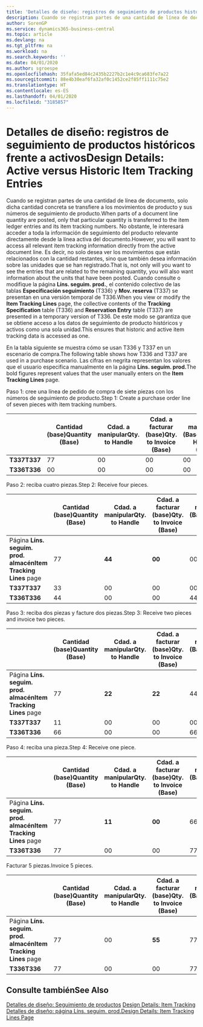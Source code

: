 ```yaml
---
title: 'Detalles de diseño: registros de seguimiento de productos históricos frente a activos | Documentos de Microsoft'
description: Cuando se registran partes de una cantidad de línea de documento, solo dicha cantidad concreta se transfiere a los movimientos de producto y sus números de seguimiento de producto. No obstante, le interesará acceder a toda la información de seguimiento del producto relevante directamente desde la línea activa del documento. Es decir, no solo desea ver los movimientos que están relacionados con la cantidad restantes, sino que también desea información sobre las unidades que se han registrado. Cuando consulte o modifique la página **Líns. seguim. prod.**, el contenido colectivo de las tablas **Especificación seguimiento** (T336) y **Mov. reserva** (T337) se presentan en una versión temporal de T336. De este modo se garantiza que se obtiene acceso a los datos de seguimiento de producto históricos y activos como una sola unidad.
author: SorenGP
ms.service: dynamics365-business-central
ms.topic: article
ms.devlang: na
ms.tgt_pltfrm: na
ms.workload: na
ms.search.keywords: ''
ms.date: 04/01/2020
ms.author: sgroespe
ms.openlocfilehash: 35fafa5ed84c2435b2227b2c1e4c9ca683fe7a22
ms.sourcegitcommit: 88e4b30eaf6fa32af0c1452ce2f85ff1111c75e2
ms.translationtype: HT
ms.contentlocale: es-ES
ms.lasthandoff: 04/01/2020
ms.locfileid: "3185857"
---
```

# <a name="design-details-active-versus-historic-item-tracking-entries"></a><span data-ttu-id="7427d-107">Detalles de diseño: registros de seguimiento de productos históricos frente a activos</span><span class="sxs-lookup"><span data-stu-id="7427d-107">Design Details: Active versus Historic Item Tracking Entries</span></span>
<span data-ttu-id="7427d-108">Cuando se registran partes de una cantidad de línea de documento, solo dicha cantidad concreta se transfiere a los movimientos de producto y sus números de seguimiento de producto.</span><span class="sxs-lookup"><span data-stu-id="7427d-108">When parts of a document line quantity are posted, only that particular quantity is transferred to the item ledger entries and its item tracking numbers.</span></span> <span data-ttu-id="7427d-109">No obstante, le interesará acceder a toda la información de seguimiento del producto relevante directamente desde la línea activa del documento.</span><span class="sxs-lookup"><span data-stu-id="7427d-109">However, you will want to access all relevant item tracking information directly from the active document line.</span></span> <span data-ttu-id="7427d-110">Es decir, no solo desea ver los movimientos que están relacionados con la cantidad restantes, sino que también desea información sobre las unidades que se han registrado.</span><span class="sxs-lookup"><span data-stu-id="7427d-110">That is, not only will you want to see the entries that are related to the remaining quantity, you will also want information about the units that have been posted.</span></span> <span data-ttu-id="7427d-111">Cuando consulte o modifique la página **Líns. seguim. prod.**, el contenido colectivo de las tablas **Especificación seguimiento** (T336) y **Mov. reserva** (T337) se presentan en una versión temporal de T336.</span><span class="sxs-lookup"><span data-stu-id="7427d-111">When you view or modify the **Item Tracking Lines** page, the collective contents of the **Tracking Specification** table (T336) and **Reservation Entry** table (T337) are presented in a temporary version of T336.</span></span> <span data-ttu-id="7427d-112">De este modo se garantiza que se obtiene acceso a los datos de seguimiento de producto históricos y activos como una sola unidad.</span><span class="sxs-lookup"><span data-stu-id="7427d-112">This ensures that historic and active item tracking data is accessed as one.</span></span>  

 <span data-ttu-id="7427d-113">En la tabla siguiente se muestra cómo se usan T336 y T337 en un escenario de compra.</span><span class="sxs-lookup"><span data-stu-id="7427d-113">The following table shows how T336 and T337 are used in a purchase scenario.</span></span> <span data-ttu-id="7427d-114">Las cifras en negrita representan los valores que el usuario especifica manualmente en la página **Líns. seguim. prod.**</span><span class="sxs-lookup"><span data-stu-id="7427d-114">The bold figures represent values that the user manually enters on the **Item Tracking Lines** page.</span></span>  

 <span data-ttu-id="7427d-115">Paso 1: cree una línea de pedido de compra de siete piezas con los números de seguimiento de producto.</span><span class="sxs-lookup"><span data-stu-id="7427d-115">Step 1: Create a purchase order line of seven pieces with item tracking numbers.</span></span>  

||<span data-ttu-id="7427d-116">**Cantidad (base)**</span><span class="sxs-lookup"><span data-stu-id="7427d-116">**Quantity (Base)**</span></span>|<span data-ttu-id="7427d-117">**Cdad. a manipular**</span><span class="sxs-lookup"><span data-stu-id="7427d-117">**Qty. to Handle**</span></span>|<span data-ttu-id="7427d-118">**Cdad. a facturar (base)**</span><span class="sxs-lookup"><span data-stu-id="7427d-118">**Qty. to Invoice (Base)**</span></span>|<span data-ttu-id="7427d-119">**Cdad. manipulada (Base)**</span><span class="sxs-lookup"><span data-stu-id="7427d-119">**Quantity Handled (Base)**</span></span>|<span data-ttu-id="7427d-120">**Cdad. facturada (Base)**</span><span class="sxs-lookup"><span data-stu-id="7427d-120">**Quantity Invoiced (Base)**</span></span>|  
|-|----------------------------------------------|--------------------------------------------|------------------------------------------------------|-------------------------------------------------------|--------------------------------------------------------|  
|<span data-ttu-id="7427d-121">**T337**</span><span class="sxs-lookup"><span data-stu-id="7427d-121">**T337**</span></span>|<span data-ttu-id="7427d-122">7</span><span class="sxs-lookup"><span data-stu-id="7427d-122">7</span></span>|<span data-ttu-id="7427d-123">0</span><span class="sxs-lookup"><span data-stu-id="7427d-123">0</span></span>|<span data-ttu-id="7427d-124">0</span><span class="sxs-lookup"><span data-stu-id="7427d-124">0</span></span>|<span data-ttu-id="7427d-125">0</span><span class="sxs-lookup"><span data-stu-id="7427d-125">0</span></span>|<span data-ttu-id="7427d-126">0</span><span class="sxs-lookup"><span data-stu-id="7427d-126">0</span></span>|  
|<span data-ttu-id="7427d-127">**T336**</span><span class="sxs-lookup"><span data-stu-id="7427d-127">**T336**</span></span>|<span data-ttu-id="7427d-128">0</span><span class="sxs-lookup"><span data-stu-id="7427d-128">0</span></span>|<span data-ttu-id="7427d-129">0</span><span class="sxs-lookup"><span data-stu-id="7427d-129">0</span></span>|<span data-ttu-id="7427d-130">0</span><span class="sxs-lookup"><span data-stu-id="7427d-130">0</span></span>|<span data-ttu-id="7427d-131">0</span><span class="sxs-lookup"><span data-stu-id="7427d-131">0</span></span>|<span data-ttu-id="7427d-132">0</span><span class="sxs-lookup"><span data-stu-id="7427d-132">0</span></span>|  

 <span data-ttu-id="7427d-133">Paso 2: reciba cuatro piezas.</span><span class="sxs-lookup"><span data-stu-id="7427d-133">Step 2: Receive four pieces.</span></span>  

||<span data-ttu-id="7427d-134">**Cantidad (base)**</span><span class="sxs-lookup"><span data-stu-id="7427d-134">**Quantity (Base)**</span></span>|<span data-ttu-id="7427d-135">**Cdad. a manipular**</span><span class="sxs-lookup"><span data-stu-id="7427d-135">**Qty. to Handle**</span></span>|<span data-ttu-id="7427d-136">**Cdad. a facturar (base)**</span><span class="sxs-lookup"><span data-stu-id="7427d-136">**Qty. to Invoice (Base)**</span></span>|<span data-ttu-id="7427d-137">**Cdad. manipulada (Base)**</span><span class="sxs-lookup"><span data-stu-id="7427d-137">**Quantity Handled (Base)**</span></span>|<span data-ttu-id="7427d-138">**Cdad. facturada (Base)**</span><span class="sxs-lookup"><span data-stu-id="7427d-138">**Quantity Invoiced (Base)**</span></span>|  
|-|----------------------------------------------|--------------------------------------------|------------------------------------------------------|-------------------------------------------------------|--------------------------------------------------------|  
|<span data-ttu-id="7427d-139">Página **Líns. seguim. prod. almacén**</span><span class="sxs-lookup"><span data-stu-id="7427d-139">**Item Tracking Lines** page</span></span>|<span data-ttu-id="7427d-140">7</span><span class="sxs-lookup"><span data-stu-id="7427d-140">7</span></span>|<span data-ttu-id="7427d-141">**4**</span><span class="sxs-lookup"><span data-stu-id="7427d-141">**4**</span></span>|<span data-ttu-id="7427d-142">**0**</span><span class="sxs-lookup"><span data-stu-id="7427d-142">**0**</span></span>|<span data-ttu-id="7427d-143">0</span><span class="sxs-lookup"><span data-stu-id="7427d-143">0</span></span>|<span data-ttu-id="7427d-144">0</span><span class="sxs-lookup"><span data-stu-id="7427d-144">0</span></span>|  
|<span data-ttu-id="7427d-145">**T337**</span><span class="sxs-lookup"><span data-stu-id="7427d-145">**T337**</span></span>|<span data-ttu-id="7427d-146">3</span><span class="sxs-lookup"><span data-stu-id="7427d-146">3</span></span>|<span data-ttu-id="7427d-147">0</span><span class="sxs-lookup"><span data-stu-id="7427d-147">0</span></span>|<span data-ttu-id="7427d-148">0</span><span class="sxs-lookup"><span data-stu-id="7427d-148">0</span></span>|<span data-ttu-id="7427d-149">0</span><span class="sxs-lookup"><span data-stu-id="7427d-149">0</span></span>|<span data-ttu-id="7427d-150">0</span><span class="sxs-lookup"><span data-stu-id="7427d-150">0</span></span>|  
|<span data-ttu-id="7427d-151">**T336**</span><span class="sxs-lookup"><span data-stu-id="7427d-151">**T336**</span></span>|<span data-ttu-id="7427d-152">4</span><span class="sxs-lookup"><span data-stu-id="7427d-152">4</span></span>|<span data-ttu-id="7427d-153">0</span><span class="sxs-lookup"><span data-stu-id="7427d-153">0</span></span>|<span data-ttu-id="7427d-154">0</span><span class="sxs-lookup"><span data-stu-id="7427d-154">0</span></span>|<span data-ttu-id="7427d-155">4</span><span class="sxs-lookup"><span data-stu-id="7427d-155">4</span></span>|<span data-ttu-id="7427d-156">0</span><span class="sxs-lookup"><span data-stu-id="7427d-156">0</span></span>|  

 <span data-ttu-id="7427d-157">Paso 3: reciba dos piezas y facture dos piezas.</span><span class="sxs-lookup"><span data-stu-id="7427d-157">Step 3: Receive two pieces and invoice two pieces.</span></span>  

||<span data-ttu-id="7427d-158">**Cantidad (base)**</span><span class="sxs-lookup"><span data-stu-id="7427d-158">**Quantity (Base)**</span></span>|<span data-ttu-id="7427d-159">**Cdad. a manipular**</span><span class="sxs-lookup"><span data-stu-id="7427d-159">**Qty. to Handle**</span></span>|<span data-ttu-id="7427d-160">**Cdad. a facturar (base)**</span><span class="sxs-lookup"><span data-stu-id="7427d-160">**Qty. to Invoice (Base)**</span></span>|<span data-ttu-id="7427d-161">**Cdad. manipulada (Base)**</span><span class="sxs-lookup"><span data-stu-id="7427d-161">**Quantity Handled (Base)**</span></span>|<span data-ttu-id="7427d-162">**Cdad. facturada (Base)**</span><span class="sxs-lookup"><span data-stu-id="7427d-162">**Quantity Invoiced (Base)**</span></span>|  
|-|----------------------------------------------|--------------------------------------------|------------------------------------------------------|-------------------------------------------------------|--------------------------------------------------------|  
|<span data-ttu-id="7427d-163">Página **Líns. seguim. prod. almacén**</span><span class="sxs-lookup"><span data-stu-id="7427d-163">**Item Tracking Lines** page</span></span>|<span data-ttu-id="7427d-164">7</span><span class="sxs-lookup"><span data-stu-id="7427d-164">7</span></span>|<span data-ttu-id="7427d-165">**2**</span><span class="sxs-lookup"><span data-stu-id="7427d-165">**2**</span></span>|<span data-ttu-id="7427d-166">**2**</span><span class="sxs-lookup"><span data-stu-id="7427d-166">**2**</span></span>|<span data-ttu-id="7427d-167">4</span><span class="sxs-lookup"><span data-stu-id="7427d-167">4</span></span>|<span data-ttu-id="7427d-168">0</span><span class="sxs-lookup"><span data-stu-id="7427d-168">0</span></span>|  
|<span data-ttu-id="7427d-169">**T337**</span><span class="sxs-lookup"><span data-stu-id="7427d-169">**T337**</span></span>|<span data-ttu-id="7427d-170">1</span><span class="sxs-lookup"><span data-stu-id="7427d-170">1</span></span>|<span data-ttu-id="7427d-171">0</span><span class="sxs-lookup"><span data-stu-id="7427d-171">0</span></span>|<span data-ttu-id="7427d-172">0</span><span class="sxs-lookup"><span data-stu-id="7427d-172">0</span></span>|<span data-ttu-id="7427d-173">0</span><span class="sxs-lookup"><span data-stu-id="7427d-173">0</span></span>|<span data-ttu-id="7427d-174">0</span><span class="sxs-lookup"><span data-stu-id="7427d-174">0</span></span>|  
|<span data-ttu-id="7427d-175">**T336**</span><span class="sxs-lookup"><span data-stu-id="7427d-175">**T336**</span></span>|<span data-ttu-id="7427d-176">6</span><span class="sxs-lookup"><span data-stu-id="7427d-176">6</span></span>|<span data-ttu-id="7427d-177">0</span><span class="sxs-lookup"><span data-stu-id="7427d-177">0</span></span>|<span data-ttu-id="7427d-178">0</span><span class="sxs-lookup"><span data-stu-id="7427d-178">0</span></span>|<span data-ttu-id="7427d-179">6</span><span class="sxs-lookup"><span data-stu-id="7427d-179">6</span></span>|<span data-ttu-id="7427d-180">2</span><span class="sxs-lookup"><span data-stu-id="7427d-180">2</span></span>|  

 <span data-ttu-id="7427d-181">Paso 4: reciba una pieza.</span><span class="sxs-lookup"><span data-stu-id="7427d-181">Step 4: Receive one piece.</span></span>  

||<span data-ttu-id="7427d-182">**Cantidad (base)**</span><span class="sxs-lookup"><span data-stu-id="7427d-182">**Quantity (Base)**</span></span>|<span data-ttu-id="7427d-183">**Cdad. a manipular**</span><span class="sxs-lookup"><span data-stu-id="7427d-183">**Qty. to Handle**</span></span>|<span data-ttu-id="7427d-184">**Cdad. a facturar (base)**</span><span class="sxs-lookup"><span data-stu-id="7427d-184">**Qty. to Invoice (Base)**</span></span>|<span data-ttu-id="7427d-185">**Cdad. manipulada (Base)**</span><span class="sxs-lookup"><span data-stu-id="7427d-185">**Quantity Handled (Base)**</span></span>|<span data-ttu-id="7427d-186">**Cdad. facturada (Base)**</span><span class="sxs-lookup"><span data-stu-id="7427d-186">**Quantity Invoiced (Base)**</span></span>|  
|-|----------------------------------------------|--------------------------------------------|------------------------------------------------------|-------------------------------------------------------|--------------------------------------------------------|  
|<span data-ttu-id="7427d-187">Página **Líns. seguim. prod. almacén**</span><span class="sxs-lookup"><span data-stu-id="7427d-187">**Item Tracking Lines** page</span></span>|<span data-ttu-id="7427d-188">7</span><span class="sxs-lookup"><span data-stu-id="7427d-188">7</span></span>|<span data-ttu-id="7427d-189">**1**</span><span class="sxs-lookup"><span data-stu-id="7427d-189">**1**</span></span>|<span data-ttu-id="7427d-190">**0**</span><span class="sxs-lookup"><span data-stu-id="7427d-190">**0**</span></span>|<span data-ttu-id="7427d-191">6</span><span class="sxs-lookup"><span data-stu-id="7427d-191">6</span></span>|<span data-ttu-id="7427d-192">2</span><span class="sxs-lookup"><span data-stu-id="7427d-192">2</span></span>|  
|<span data-ttu-id="7427d-193">**T336**</span><span class="sxs-lookup"><span data-stu-id="7427d-193">**T336**</span></span>|<span data-ttu-id="7427d-194">7</span><span class="sxs-lookup"><span data-stu-id="7427d-194">7</span></span>|<span data-ttu-id="7427d-195">0</span><span class="sxs-lookup"><span data-stu-id="7427d-195">0</span></span>|<span data-ttu-id="7427d-196">0</span><span class="sxs-lookup"><span data-stu-id="7427d-196">0</span></span>|<span data-ttu-id="7427d-197">7</span><span class="sxs-lookup"><span data-stu-id="7427d-197">7</span></span>|<span data-ttu-id="7427d-198">2</span><span class="sxs-lookup"><span data-stu-id="7427d-198">2</span></span>|  

 <span data-ttu-id="7427d-199">Facturar 5 piezas.</span><span class="sxs-lookup"><span data-stu-id="7427d-199">Invoice 5 pieces.</span></span>  

||<span data-ttu-id="7427d-200">**Cantidad (base)**</span><span class="sxs-lookup"><span data-stu-id="7427d-200">**Quantity (Base)**</span></span>|<span data-ttu-id="7427d-201">**Cdad. a manipular**</span><span class="sxs-lookup"><span data-stu-id="7427d-201">**Qty. to Handle**</span></span>|<span data-ttu-id="7427d-202">**Cdad. a facturar (base)**</span><span class="sxs-lookup"><span data-stu-id="7427d-202">**Qty. to Invoice (Base)**</span></span>|<span data-ttu-id="7427d-203">**Cdad. manipulada (Base)**</span><span class="sxs-lookup"><span data-stu-id="7427d-203">**Quantity Handled (Base)**</span></span>|<span data-ttu-id="7427d-204">**Cdad. facturada (Base)**</span><span class="sxs-lookup"><span data-stu-id="7427d-204">**Quantity Invoiced (Base)**</span></span>|  
|-|----------------------------------------------|--------------------------------------------|------------------------------------------------------|-------------------------------------------------------|--------------------------------------------------------|  
|<span data-ttu-id="7427d-205">Página **Líns. seguim. prod. almacén**</span><span class="sxs-lookup"><span data-stu-id="7427d-205">**Item Tracking Lines** page</span></span>|<span data-ttu-id="7427d-206">7</span><span class="sxs-lookup"><span data-stu-id="7427d-206">7</span></span>|<span data-ttu-id="7427d-207">0</span><span class="sxs-lookup"><span data-stu-id="7427d-207">0</span></span>|<span data-ttu-id="7427d-208">**5**</span><span class="sxs-lookup"><span data-stu-id="7427d-208">**5**</span></span>|<span data-ttu-id="7427d-209">7</span><span class="sxs-lookup"><span data-stu-id="7427d-209">7</span></span>|<span data-ttu-id="7427d-210">2</span><span class="sxs-lookup"><span data-stu-id="7427d-210">2</span></span>|  
|<span data-ttu-id="7427d-211">**T336**</span><span class="sxs-lookup"><span data-stu-id="7427d-211">**T336**</span></span>|<span data-ttu-id="7427d-212">7</span><span class="sxs-lookup"><span data-stu-id="7427d-212">7</span></span>|<span data-ttu-id="7427d-213">0</span><span class="sxs-lookup"><span data-stu-id="7427d-213">0</span></span>|<span data-ttu-id="7427d-214">0</span><span class="sxs-lookup"><span data-stu-id="7427d-214">0</span></span>|<span data-ttu-id="7427d-215">7</span><span class="sxs-lookup"><span data-stu-id="7427d-215">7</span></span>|<span data-ttu-id="7427d-216">7</span><span class="sxs-lookup"><span data-stu-id="7427d-216">7</span></span>|  

## <a name="see-also"></a><span data-ttu-id="7427d-217">Consulte también</span><span class="sxs-lookup"><span data-stu-id="7427d-217">See Also</span></span>  
 <span data-ttu-id="7427d-218">[Detalles de diseño: Seguimiento de productos](design-details-item-tracking.md) </span><span class="sxs-lookup"><span data-stu-id="7427d-218">[Design Details: Item Tracking](design-details-item-tracking.md) </span></span>  
 [<span data-ttu-id="7427d-219">Detalles de diseño: página Líns. seguim. prod.</span><span class="sxs-lookup"><span data-stu-id="7427d-219">Design Details: Item Tracking Lines Page</span></span>](design-details-item-tracking-lines-window.md)
